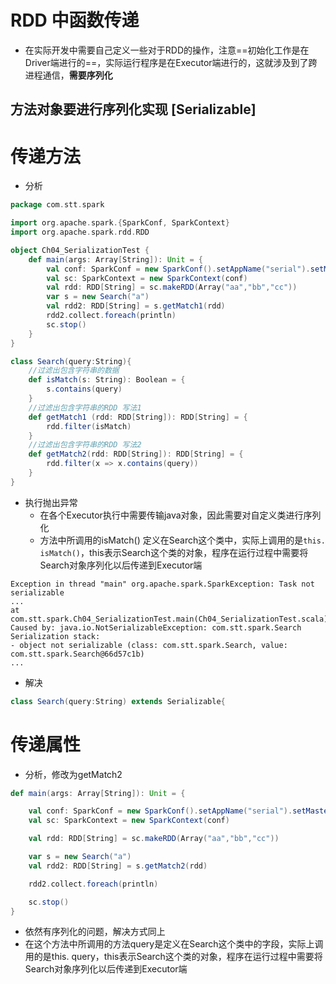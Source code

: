 # RDD 中函数传递

- 在实际开发中需要自己定义一些对于RDD的操作，注意==初始化工作是在Driver端进行的==，实际运行程序是在Executor端进行的，这就涉及到了跨进程通信，**需要序列化**



## 方法对象要进行序列化实现 [Serializable]



# 传递方法

- 分析

```scala
package com.stt.spark

import org.apache.spark.{SparkConf, SparkContext}
import org.apache.spark.rdd.RDD

object Ch04_SerializationTest {
    def main(args: Array[String]): Unit = {
        val conf: SparkConf = new SparkConf().setAppName("serial").setMaster("local")
        val sc: SparkContext = new SparkContext(conf)
        val rdd: RDD[String] = sc.makeRDD(Array("aa","bb","cc"))
        var s = new Search("a")
        val rdd2: RDD[String] = s.getMatch1(rdd)
        rdd2.collect.foreach(println)
        sc.stop()
    }
}

class Search(query:String){
    //过滤出包含字符串的数据
    def isMatch(s: String): Boolean = {
        s.contains(query)
    }
    //过滤出包含字符串的RDD 写法1
    def getMatch1 (rdd: RDD[String]): RDD[String] = {
        rdd.filter(isMatch)
    }
    //过滤出包含字符串的RDD 写法2
    def getMatch2(rdd: RDD[String]): RDD[String] = {
        rdd.filter(x => x.contains(query))
    }
}
```

- 执行抛出异常
  - 在各个Executor执行中需要传输java对象，因此需要对自定义类进行序列化
  - 方法中所调用的isMatch() 定义在Search这个类中，实际上调用的是`this. isMatch()`，this表示Search这个类的对象，程序在运行过程中需要将Search对象序列化以后传递到Executor端

```text
Exception in thread "main" org.apache.spark.SparkException: Task not serializable
...
at com.stt.spark.Ch04_SerializationTest.main(Ch04_SerializationTest.scala)
Caused by: java.io.NotSerializableException: com.stt.spark.Search
Serialization stack:
- object not serializable (class: com.stt.spark.Search, value: com.stt.spark.Search@66d57c1b)
... 
```

- 解决

```scala
class Search(query:String) extends Serializable{
```



# 传递属性

- 分析，修改为getMatch2

```scala
def main(args: Array[String]): Unit = {

    val conf: SparkConf = new SparkConf().setAppName("serial").setMaster("local")
    val sc: SparkContext = new SparkContext(conf)

    val rdd: RDD[String] = sc.makeRDD(Array("aa","bb","cc"))

    var s = new Search("a")
    val rdd2: RDD[String] = s.getMatch2(rdd)

    rdd2.collect.foreach(println)

    sc.stop()
}
```

- 依然有序列化的问题，解决方式同上
- 在这个方法中所调用的方法query是定义在Search这个类中的字段，实际上调用的是this. query，this表示Search这个类的对象，程序在运行过程中需要将Search对象序列化以后传递到Executor端